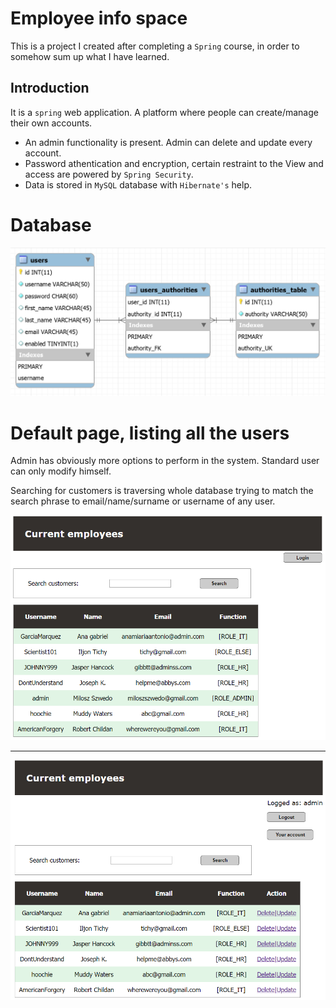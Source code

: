 # Employee info space
This is a project I created after completing a `Spring` course, in order to somehow sum up what I have learned.

## Introduction
It is a `spring` web application. A platform where people can create/manage their own accounts.
 
 - An admin functionality is present. Admin can delete and update every account.
 - Password athentication and encryption, certain restraint to the View and access are powered by `Spring Security`.
 - Data is stored in `MySQL` database with `Hibernate's` help.

# Database
  ![Database schema](screenshots/db_schema.bmp)

# Default page, listing all the users
Admin has obviously more options to perform in the system.
Standard user can only modify himself.

Searching for customers is traversing whole database trying to match the search phrase to email/name/surname or username of any user.


  ![nobody is logged](screenshots/usersNoLogin.bmp)
___
  ![admin logged](screenshots/usersAdmin.bmp)



#